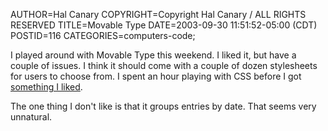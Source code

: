 AUTHOR=Hal Canary
COPYRIGHT=Copyright Hal Canary / ALL RIGHTS RESERVED
TITLE=Movable Type
DATE=2003-09-30 11:51:52-05:00 (CDT)
POSTID=116
CATEGORIES=computers-code;

I played around with Movable Type this weekend. I liked it, but have a couple of issues. I think it should come with a couple of dozen stylesheets for users to choose from. I spent an hour playing with CSS before I got [something I liked](https://halcanary.org/vv/).

The one thing I don't like is that it groups entries by date. That seems very unnatural.
